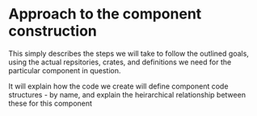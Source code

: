 # Approach to the component construction

This simply describes the steps we will take to follow the outlined goals, using the actual repsitories, crates, and definitions we need for the particular component in question.

It will explain how the code we create will define component code structures - by name, and explain the  heirarchical relationship between these for this component

